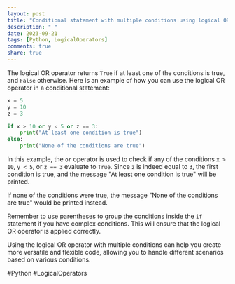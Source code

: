 ```yaml
---
layout: post
title: "Conditional statement with multiple conditions using logical OR operator in Python"
description: " "
date: 2023-09-21
tags: [Python, LogicalOperators]
comments: true
share: true
---
```


The logical OR operator returns `True` if at least one of the conditions is true, and `False` otherwise. Here is an example of how you can use the logical OR operator in a conditional statement:

```python
x = 5
y = 10
z = 3

if x > 10 or y < 5 or z == 3:
    print("At least one condition is true")
else:
    print("None of the conditions are true")
```

In this example, the `or` operator is used to check if any of the conditions `x > 10`, `y < 5`, or `z == 3` evaluate to `True`. Since `z` is indeed equal to `3`, the first condition is true, and the message "At least one condition is true" will be printed.

If none of the conditions were true, the message "None of the conditions are true" would be printed instead.

Remember to use parentheses to group the conditions inside the `if` statement if you have complex conditions. This will ensure that the logical OR operator is applied correctly.

Using the logical OR operator with multiple conditions can help you create more versatile and flexible code, allowing you to handle different scenarios based on various conditions.

#Python #LogicalOperators